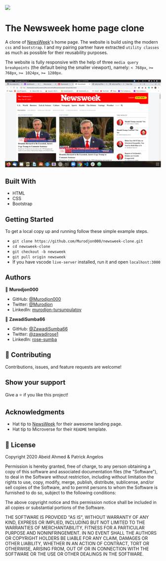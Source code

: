 ![](https://img.shields.io/badge/Microverse-blueviolet)

# The Newsweek home page clone

A clone of [NewsWeek](https://www.newsweek.com/)'s home page. The website is build using the modern `css` and `bootstrap`. I and my pairing partner have extracted `utility classes` as much as possible for their reusability purposes.

The website is fully responsive with the help of three `media query` `breakpoints` (the default being the smaller viewport), namely: `< 768px`, `>= 768px`, `>= 1024px`, `>= 1280px`.

![Screenshot of newsweek clone](./images/screenshot.png)

## Built With

- HTML
- CSS
- Bootstrap

## Getting Started

To get a local copy up and running follow these simple example steps.

- `git clone https://github.com/Murodjon000/newsweek-clone.git`
- `cd newsweek-clone`
- `git checkout -b newsweek`
- `git pull origin newsweek`
- If you have vscode `live-server` installed, run it and open `localhost:3000`

## Authors

👤 **Murodjon000**

- GitHub: [@Murodjon000](https://github.com/Murodjon000)
- Twitter: [@Murodjon](https://twitter.com/Murodjo91836152)
- LinkedIn: [murodjon-tursunpulatov](https://www.linkedin.com/in/murodjon-tursunpulatov-5189481b3/)

👤 **ZawadiSumba66**

- GitHub: [@ZawadiSumba66](https://github.com/ZawadiSumba66)
- Twitter: [@zawadirose1](https://twitter.com/zawadirose1)
- LinkedIn: [rose-sumba](https://www.linkedin.com/in/rose-sumba-9b36401b5/)

## 🤝 Contributing

Contributions, issues, and feature requests are welcome!

## Show your support

Give a ⭐️ if you like this project!

## Acknowledgments

- Hat tip to [NewsWeek](https://newsweek.com/) for their awesome landing page.
- Hat tip to Microverse for their `README` template.

## 📝 License

Copyright 2020 Abeid Ahmed & Patrick Angelos

Permission is hereby granted, free of charge, to any person obtaining a copy of this software and associated documentation files (the "Software"), to deal in the Software without restriction, including without limitation the rights to use, copy, modify, merge, publish, distribute, sublicense, and/or sell copies of the Software, and to permit persons to whom the Software is furnished to do so, subject to the following conditions:

The above copyright notice and this permission notice shall be included in all copies or substantial portions of the Software.

THE SOFTWARE IS PROVIDED "AS IS", WITHOUT WARRANTY OF ANY KIND, EXPRESS OR IMPLIED, INCLUDING BUT NOT LIMITED TO THE WARRANTIES OF MERCHANTABILITY, FITNESS FOR A PARTICULAR PURPOSE AND NONINFRINGEMENT. IN NO EVENT SHALL THE AUTHORS OR COPYRIGHT HOLDERS BE LIABLE FOR ANY CLAIM, DAMAGES OR OTHER LIABILITY, WHETHER IN AN ACTION OF CONTRACT, TORT OR OTHERWISE, ARISING FROM, OUT OF OR IN CONNECTION WITH THE SOFTWARE OR THE USE OR OTHER DEALINGS IN THE SOFTWARE.
